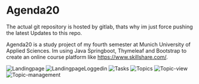 # Agenda20
The actual git repository is hosted by gitlab, thats why im just force pushing the latest Updates to this repo.

Agenda20 is a study project of my fourth semester at Munich University of Applied Sciences. Im using Java Springboot, Thymeleaf and Bootstrap to create an online course platform like https://www.skillshare.com/.

![Landingpage](https://user-images.githubusercontent.com/40640328/87574835-3fd9f500-c6cf-11ea-9ba9-22319334a38b.png)
![LandingpageLoggedin](https://user-images.githubusercontent.com/40640328/87574058-1bc9e400-c6ce-11ea-974c-872c569db9e5.png)
![Tasks](https://user-images.githubusercontent.com/40640328/87574054-1a002080-c6ce-11ea-8177-71aab4b0353c.png)
![Topics](https://user-images.githubusercontent.com/40640328/87574052-18cef380-c6ce-11ea-8f9f-6b9034a41324.png)
![Topic-view](https://user-images.githubusercontent.com/40640328/87574050-179dc680-c6ce-11ea-8737-e4751d805626.png)
![Topic-management](https://user-images.githubusercontent.com/40640328/87574042-1371a900-c6ce-11ea-9d85-630433e2adfe.png)



